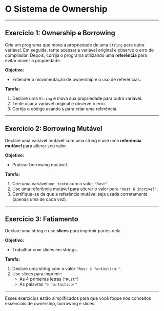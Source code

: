 # **O Sistema de Ownership**

---

## **Exercício 1: Ownership e Borrowing**

Crie um programa que mova a propriedade de uma `String` para outra variável. Em seguida, tente acessar a variável original e observe o erro do compilador. Depois, corrija o programa utilizando uma **referência** para evitar mover a propriedade.

**Objetivo:**  

- Entender a movimentação de ownership e o uso de referências.  

**Tarefa:**  

1. Declare uma `String` e mova sua propriedade para outra variável.  
2. Tente usar a variável original e observe o erro.  
3. Corrija o código usando `&` para criar uma referência.  

---

## **Exercício 2: Borrowing Mutável**

Declare uma variável mutável com uma string e use uma **referência mutável** para alterar seu valor.

**Objetivo:**  

- Praticar borrowing mutável.  

**Tarefa:**  

1. Crie uma variável `mut texto` com o valor `"Rust"`.  
2. Use uma referência mutável para alterar o valor para `"Rust é incrível"`.  
3. Certifique-se de que a referência mutável seja usada corretamente (apenas uma de cada vez).  

---

## **Exercício 3: Fatiamento**

Declare uma string e use **slices** para imprimir partes dela.

**Objetivo:**  

- Trabalhar com slices em strings.  

**Tarefa:**  

1. Declare uma string com o valor `"Rust é fantástico!"`.  
2. Use slices para imprimir:  
   - As 4 primeiras letras (`"Rust"`)  
   - As palavras `"é fantástico!"`  

---

Esses exercícios estão simplificados para que você foque nos conceitos essenciais de ownership, borrowing e slices.
